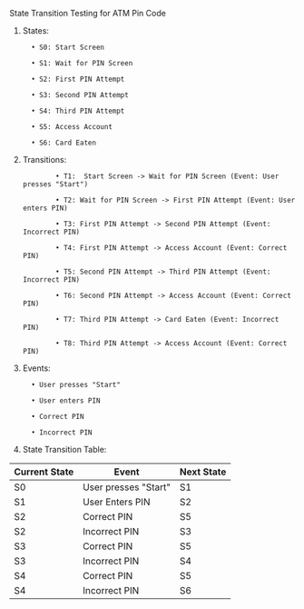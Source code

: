 State Transition Testing for ATM Pin Code

1. States:
   
         • S0: Start Screen

         • S1: Wait for PIN Screen

         • S2: First PIN Attempt

         • S3: Second PIN Attempt

         • S4: Third PIN Attempt

         • S5: Access Account

         • S6: Card Eaten

2. Transitions:
   
               • T1:  Start Screen -> Wait for PIN Screen (Event: User presses "Start")

               • T2: Wait for PIN Screen -> First PIN Attempt (Event: User enters PIN)

               • T3: First PIN Attempt -> Second PIN Attempt (Event: Incorrect PIN)

               • T4: First PIN Attempt -> Access Account (Event: Correct PIN)

               • T5: Second PIN Attempt -> Third PIN Attempt (Event: Incorrect PIN)

               • T6: Second PIN Attempt -> Access Account (Event: Correct PIN)

               • T7: Third PIN Attempt -> Card Eaten (Event: Incorrect PIN)

               • T8: Third PIN Attempt -> Access Account (Event: Correct PIN)

3. Events:

         • User presses "Start"
   
         • User enters PIN
   
         • Correct PIN
   
         • Incorrect PIN

4. State Transition Table:

| Current State  | Event               | Next State   |
| -------------- | ------------------- | -----------  |
| S0             | User presses "Start"| S1           |
| S1             | User Enters PIN     | S2           |
| S2             | Correct PIN         | S5           |
| S2             | Incorrect PIN       | S3           |
| S3             | Correct PIN         | S5           |
| S3             | Incorrect PIN       | S4           |
| S4             | Correct PIN         | S5           |
| S4             | Incorrect PIN       | S6           |



